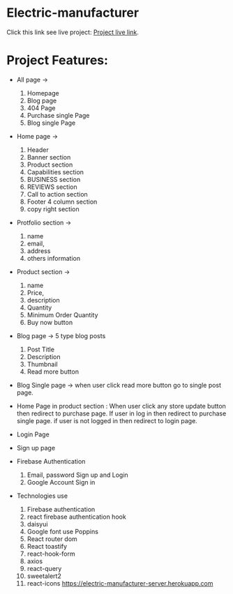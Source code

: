 # Electric-manufacturer

Click this link see live project: [Project live link](https://electric-manufacturer.web.app/).

# Project Features:

- All page ->
  1. Homepage
  2. Blog page
  3. 404 Page
  4. Purchase single Page
  5. Blog single Page
- Home page ->

  1.  Header
  2.  Banner section
  3.  Product section
  4.  Capabilities section
  5.  BUSINESS section
  6.  REVIEWS section
  7.  Call to action section
  8.  Footer 4 column section
  9.  copy right section

- Protfolio section ->

  1.  name
  2.  email,
  3.  address
  4.  others information

- Product section ->

  1.  name
  2.  Price,
  3.  description
  4.  Quantity
  5.  Minimum Order Quantity
  6.  Buy now button

- Blog page -> 5 type blog posts

  1. Post Title
  2. Description
  3. Thumbnail
  4. Read more button

- Blog Single page ->
  when user click read more button go to single post page.

- Home Page in product section :
  When user click any store update button then redirect to purchase page. If user in log in then redirect to purchase single page. if user is not logged in then redirect to login page.

- Login Page
- Sign up page

- Firebase Authentication

  1. Email, password Sign up and Login
  2. Google Account Sign in

- Technologies use
  1.  Firebase authentication
  2.  react firebase authentication hook
  3.  daisyui
  4.  Google font use Poppins
  5.  React router dom
  6.  React toastify
  7.  react-hook-form
  8.  axios
  9.  react-query
  10. sweetalert2
  11. react-icons
      https://electric-manufacturer-server.herokuapp.com
